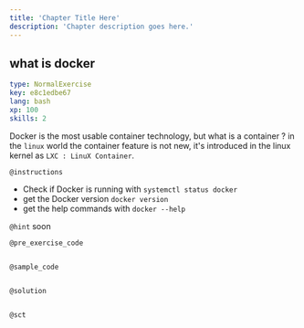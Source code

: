 ```yaml
---
title: 'Chapter Title Here'
description: 'Chapter description goes here.'
---
```


## what is docker

```yaml
type: NormalExercise
key: e8c1edbe67
lang: bash
xp: 100
skills: 2
```

Docker is the most usable container technology, but what is a container ? in the `linux` world the container feature is not new, it's introduced in the linux kernel as `LXC : LinuX Container`.

`@instructions`
* Check if Docker is running with `systemctl status docker`
* get the Docker version `docker version`
* get the help commands with `docker --help`

`@hint`
soon

`@pre_exercise_code`
```{python}

```

`@sample_code`
```{shell}

```

`@solution`
```{shell}

```

`@sct`
```{python}

```
